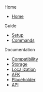 Home
- [Home](https://github.com/Lorias-Jak/LoriTime/wiki)

Guide
- [Setup](https://github.com/Lorias-Jak/LoriTime/wiki/Setup)
- [Commands](https://github.com/Lorias-Jak/LoriTime/wiki/Commands)

Documentation
- [Compatibility](https://github.com/Lorias-Jak/LoriTime/wiki/Compatibility)
- [Storage](https://github.com/Lorias-Jak/LoriTime/wiki/Storage)
- [Localization](https://github.com/Lorias-Jak/LoriTime/wiki/Localization)
- [AFK](https://github.com/Lorias-Jak/LoriTime/wiki/AFK)
- [Placeholder](https://github.com/Lorias-Jak/LoriTime/wiki/Placeholder#placeholder)
- [API](https://github.com/Lorias-Jak/LoriTime/wiki/API)

